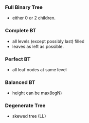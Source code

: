 ### Full Binary Tree
- either 0 or 2 children.
### Complete BT
- all levels (except possibly last) filled
- leaves as left as possible.
### Perfect BT
- all leaf nodes at same level
### Balanced BT
- height can be max(logN) 
### Degenerate Tree
- skewed tree (LL)

